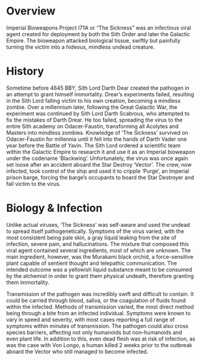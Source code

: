 # Overview

Imperial Bioweapons Project I71A or “The Sickness” was an infectious viral agent created for deployment by both the Sith Order and later the Galactic Empire.
The bioweapon attacked biological tissue, swiftly but painfully turning the victim into a hideous, mindless undead creature.

# History

Sometime before 4645 BBY, Sith Lord Darth Dear created the pathogen in an attempt to grant himself immortality.
Drear’s experiments failed, resulting in the Sith Lord falling victim to his own creation, becoming a mindless zombie.
Over a millennium later, following the Great Galactic War, the experiment was continued by Sith Lord Darth Scabrous, who attempted to fix the mistakes of Darth Drear.
He too failed, spreading the virus to the entire Sith academy on Odacer-Faustin, transforming all Acolytes and Masters into mindless zombies.
Knowledge of ‘The Sickness’ survived on Odacer-Faustin for millennia until it fell into the hands of Darth Vader one year before the Battle of Yavin.
The Sith Lord ordered a scientific team within the Galactic Empire to research it and use it as an Imperial bioweapon under the codename ‘Blackwing’.
Unfortunately, the virus was once again set loose after an accident aboard the Star Destroy ‘Vector’.
The crew, now infected, took control of the ship and used it to cripple ‘Purge’, an Imperial prison barge, forcing the barge’s occupants to board the Star Destroyer and fall victim to the virus.

# Biology & Infection

Unlike actual viruses, ‘The Sickness’ was self-aware and used the undead to spread itself pathogenetically.
Symptoms of the virus varied, with the most consistent being pale skin, a gray liquid leaking from the site of infection, severe pain, and hallucinations.
The mixture that composed this viral agent contained several ingredients, most of which are unknown.
The main ingredient, however, was the Murakami black orchid, a force-sensitive plant capable of sentient thought and telepathic communication.
The intended outcome was a yellowish liquid substance meant to be consumed by the alchemist in order to grant them physical undeath, therefore granting them immortality.

Transmission of the pathogen was incredibly swift and difficult to contain.
It could be carried through blood, saliva, or the coagulation of fluids found within the infected.
Methods of transmission varied, the most direct method being through a bite from an infected individual.
Symptoms were known to vary in speed and severity, with most cases reporting a full range of symptoms within minutes of transmission.
The pathogen could also cross species barriers, affecting not only humanoids but non-humanoids and even plant life.
In addition to this, even dead flesh was at risk of infection, as was the case with Von Longo, a human killed 2 weeks prior to the outbreak aboard the Vector who still managed to become infected.
